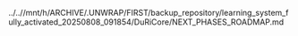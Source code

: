 ../..//mnt/h/ARCHIVE/.UNWRAP/FIRST/backup_repository/learning_system_fully_activated_20250808_091854/DuRiCore/NEXT_PHASES_ROADMAP.md